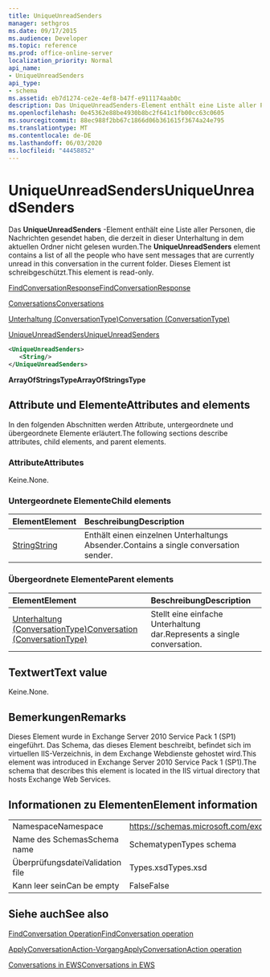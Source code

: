 ```yaml
---
title: UniqueUnreadSenders
manager: sethgros
ms.date: 09/17/2015
ms.audience: Developer
ms.topic: reference
ms.prod: office-online-server
localization_priority: Normal
api_name:
- UniqueUnreadSenders
api_type:
- schema
ms.assetid: eb7d1274-ce2e-4ef8-b47f-e911174aab0c
description: Das UniqueUnreadSenders-Element enthält eine Liste aller Personen, die Nachrichten gesendet haben, die derzeit in dieser Unterhaltung in dem aktuellen Ordner nicht gelesen wurden. Dieses Element ist schreibgeschützt.
ms.openlocfilehash: 0e45362e88be4930b8bc2f641c1fb00cc63c0605
ms.sourcegitcommit: 88ec988f2bb67c1866d06b361615f3674a24e795
ms.translationtype: MT
ms.contentlocale: de-DE
ms.lasthandoff: 06/03/2020
ms.locfileid: "44458852"
---
```

# <a name="uniqueunreadsenders"></a><span data-ttu-id="8e991-104">UniqueUnreadSenders</span><span class="sxs-lookup"><span data-stu-id="8e991-104">UniqueUnreadSenders</span></span>

<span data-ttu-id="8e991-105">Das **UniqueUnreadSenders** -Element enthält eine Liste aller Personen, die Nachrichten gesendet haben, die derzeit in dieser Unterhaltung in dem aktuellen Ordner nicht gelesen wurden.</span><span class="sxs-lookup"><span data-stu-id="8e991-105">The **UniqueUnreadSenders** element contains a list of all the people who have sent messages that are currently unread in this conversation in the current folder.</span></span> <span data-ttu-id="8e991-106">Dieses Element ist schreibgeschützt.</span><span class="sxs-lookup"><span data-stu-id="8e991-106">This element is read-only.</span></span> 
  
[<span data-ttu-id="8e991-107">FindConversationResponse</span><span class="sxs-lookup"><span data-stu-id="8e991-107">FindConversationResponse</span></span>](findconversationresponse.md)
  
[<span data-ttu-id="8e991-108">Conversations</span><span class="sxs-lookup"><span data-stu-id="8e991-108">Conversations</span></span>](conversations-ex15websvcsotherref.md)
  
[<span data-ttu-id="8e991-109">Unterhaltung (ConversationType)</span><span class="sxs-lookup"><span data-stu-id="8e991-109">Conversation (ConversationType)</span></span>](conversation-conversationtype.md)
  
[<span data-ttu-id="8e991-110">UniqueUnreadSenders</span><span class="sxs-lookup"><span data-stu-id="8e991-110">UniqueUnreadSenders</span></span>](uniqueunreadsenders.md)
  
```XML
<UniqueUnreadSenders>
   <String/>
</UniqueUnreadSenders>
```

 <span data-ttu-id="8e991-111">**ArrayOfStringsType**</span><span class="sxs-lookup"><span data-stu-id="8e991-111">**ArrayOfStringsType**</span></span>
## <a name="attributes-and-elements"></a><span data-ttu-id="8e991-112">Attribute und Elemente</span><span class="sxs-lookup"><span data-stu-id="8e991-112">Attributes and elements</span></span>

<span data-ttu-id="8e991-113">In den folgenden Abschnitten werden Attribute, untergeordnete und übergeordnete Elemente erläutert.</span><span class="sxs-lookup"><span data-stu-id="8e991-113">The following sections describe attributes, child elements, and parent elements.</span></span>
  
### <a name="attributes"></a><span data-ttu-id="8e991-114">Attribute</span><span class="sxs-lookup"><span data-stu-id="8e991-114">Attributes</span></span>

<span data-ttu-id="8e991-115">Keine.</span><span class="sxs-lookup"><span data-stu-id="8e991-115">None.</span></span>
  
### <a name="child-elements"></a><span data-ttu-id="8e991-116">Untergeordnete Elemente</span><span class="sxs-lookup"><span data-stu-id="8e991-116">Child elements</span></span>

|<span data-ttu-id="8e991-117">**Element**</span><span class="sxs-lookup"><span data-stu-id="8e991-117">**Element**</span></span>|<span data-ttu-id="8e991-118">**Beschreibung**</span><span class="sxs-lookup"><span data-stu-id="8e991-118">**Description**</span></span>|
|:-----|:-----|
|[<span data-ttu-id="8e991-119">String</span><span class="sxs-lookup"><span data-stu-id="8e991-119">String</span></span>](string.md) <br/> |<span data-ttu-id="8e991-120">Enthält einen einzelnen Unterhaltungs Absender.</span><span class="sxs-lookup"><span data-stu-id="8e991-120">Contains a single conversation sender.</span></span>  <br/> |
   
### <a name="parent-elements"></a><span data-ttu-id="8e991-121">Übergeordnete Elemente</span><span class="sxs-lookup"><span data-stu-id="8e991-121">Parent elements</span></span>

|<span data-ttu-id="8e991-122">**Element**</span><span class="sxs-lookup"><span data-stu-id="8e991-122">**Element**</span></span>|<span data-ttu-id="8e991-123">**Beschreibung**</span><span class="sxs-lookup"><span data-stu-id="8e991-123">**Description**</span></span>|
|:-----|:-----|
|[<span data-ttu-id="8e991-124">Unterhaltung (ConversationType)</span><span class="sxs-lookup"><span data-stu-id="8e991-124">Conversation (ConversationType)</span></span>](conversation-conversationtype.md) <br/> |<span data-ttu-id="8e991-125">Stellt eine einfache Unterhaltung dar.</span><span class="sxs-lookup"><span data-stu-id="8e991-125">Represents a single conversation.</span></span>  <br/> |
   
## <a name="text-value"></a><span data-ttu-id="8e991-126">Textwert</span><span class="sxs-lookup"><span data-stu-id="8e991-126">Text value</span></span>

<span data-ttu-id="8e991-127">Keine.</span><span class="sxs-lookup"><span data-stu-id="8e991-127">None.</span></span>
  
## <a name="remarks"></a><span data-ttu-id="8e991-128">Bemerkungen</span><span class="sxs-lookup"><span data-stu-id="8e991-128">Remarks</span></span>

<span data-ttu-id="8e991-129">Dieses Element wurde in Exchange Server 2010 Service Pack 1 (SP1) eingeführt. Das Schema, das dieses Element beschreibt, befindet sich im virtuellen IIS-Verzeichnis, in dem Exchange Webdienste gehostet wird.</span><span class="sxs-lookup"><span data-stu-id="8e991-129">This element was introduced in Exchange Server 2010 Service Pack 1 (SP1).The schema that describes this element is located in the IIS virtual directory that hosts Exchange Web Services.</span></span>
  
## <a name="element-information"></a><span data-ttu-id="8e991-130">Informationen zu Elementen</span><span class="sxs-lookup"><span data-stu-id="8e991-130">Element information</span></span>

|||
|:-----|:-----|
|<span data-ttu-id="8e991-131">Namespace</span><span class="sxs-lookup"><span data-stu-id="8e991-131">Namespace</span></span>  <br/> |https://schemas.microsoft.com/exchange/services/2006/types  <br/> |
|<span data-ttu-id="8e991-132">Name des Schemas</span><span class="sxs-lookup"><span data-stu-id="8e991-132">Schema name</span></span>  <br/> |<span data-ttu-id="8e991-133">Schematypen</span><span class="sxs-lookup"><span data-stu-id="8e991-133">Types schema</span></span>  <br/> |
|<span data-ttu-id="8e991-134">Überprüfungsdatei</span><span class="sxs-lookup"><span data-stu-id="8e991-134">Validation file</span></span>  <br/> |<span data-ttu-id="8e991-135">Types.xsd</span><span class="sxs-lookup"><span data-stu-id="8e991-135">Types.xsd</span></span>  <br/> |
|<span data-ttu-id="8e991-136">Kann leer sein</span><span class="sxs-lookup"><span data-stu-id="8e991-136">Can be empty</span></span>  <br/> |<span data-ttu-id="8e991-137">False</span><span class="sxs-lookup"><span data-stu-id="8e991-137">False</span></span>  <br/> |
   
## <a name="see-also"></a><span data-ttu-id="8e991-138">Siehe auch</span><span class="sxs-lookup"><span data-stu-id="8e991-138">See also</span></span>



[<span data-ttu-id="8e991-139">FindConversation Operation</span><span class="sxs-lookup"><span data-stu-id="8e991-139">FindConversation operation</span></span>](findconversation-operation.md)
  
[<span data-ttu-id="8e991-140">ApplyConversationAction-Vorgang</span><span class="sxs-lookup"><span data-stu-id="8e991-140">ApplyConversationAction operation</span></span>](applyconversationaction-operation.md)


[<span data-ttu-id="8e991-141">Conversations in EWS</span><span class="sxs-lookup"><span data-stu-id="8e991-141">Conversations in EWS</span></span>](https://msdn.microsoft.com/library/91e64629-db6c-4c94-9dcb-d386232e8467%28Office.15%29.aspx)

